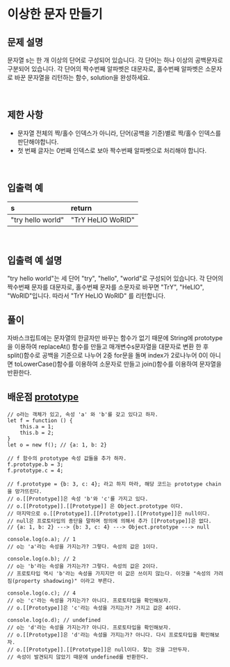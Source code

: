 # 이상한 문자 만들기

## 문제 설명
문자열 s는 한 개 이상의 단어로 구성되어 있습니다. 각 단어는 하나 이상의 공백문자로 구분되어 있습니다. 각 단어의 짝수번째 알파벳은 대문자로, 홀수번째 알파벳은 소문자로 바꾼 문자열을 리턴하는 함수, solution을 완성하세요.

<br/>

## 제한 사항
- 문자열 전체의 짝/홀수 인덱스가 아니라, 단어(공백을 기준)별로 짝/홀수 인덱스를 판단해야합니다.
- 첫 번째 글자는 0번째 인덱스로 보아 짝수번째 알파벳으로 처리해야 합니다.

<br/>

## 입출력 예
|s|return|
|:---|:---|
|"try hello world"|"TrY HeLlO WoRlD"|

<br/>

## 입출력 예 설명
"try hello world"는 세 단어 "try", "hello", "world"로 구성되어 있습니다. 각 단어의 짝수번째 문자를 대문자로, 홀수번째 문자를 소문자로 바꾸면 "TrY", "HeLlO", "WoRlD"입니다. 따라서 "TrY HeLlO WoRlD" 를 리턴합니다.

## 풀이
자바스크립트에는 문자열의 한글자만 바꾸는 함수가 없기 때문에 String에 prototype을 이용하여 replaceAt() 함수를 만들고 매개변수s문자열을 대문자로 변환 한 후 split()함수로 공백을 기준으로 나누어 2중 for문을 돌며 index가 2로나누어 0이 아니면 toLowerCase()함수를 이용하여 소문자로 만들고 join()함수를 이용하여 문자열을 반환한다.

## 배운점 [prototype](https://developer.mozilla.org/ko/docs/Web/JavaScript/Inheritance_and_the_prototype_chain)

```
// o라는 객체가 있고, 속성 'a' 와 'b'를 갖고 있다고 하자.
let f = function () {
    this.a = 1;
    this.b = 2;
}
let o = new f(); // {a: 1, b: 2}

// f 함수의 prototype 속성 값들을 추가 하자.
f.prototype.b = 3;
f.prototype.c = 4;

// f.prototype = {b: 3, c: 4}; 라고 하지 마라, 해당 코드는 prototype chain 을 망가뜨린다.
// o.[[Prototype]]은 속성 'b'와 'c'를 가지고 있다.
// o.[[Prototype]].[[Prototype]] 은 Object.prototype 이다.
// 마지막으로 o.[[Prototype]].[[Prototype]].[[Prototype]]은 null이다.
// null은 프로토타입의 종단을 말하며 정의에 의해서 추가 [[Prototype]]은 없다.
// {a: 1, b: 2} ---> {b: 3, c: 4} ---> Object.prototype ---> null

console.log(o.a); // 1
// o는 'a'라는 속성을 가지는가? 그렇다. 속성의 값은 1이다.

console.log(o.b); // 2
// o는 'b'라는 속성을 가지는가? 그렇다. 속성의 값은 2이다.
// 프로토타입 역시 'b'라는 속성을 가지지만 이 값은 쓰이지 않는다. 이것을 "속성의 가려짐(property shadowing)" 이라고 부른다.

console.log(o.c); // 4
// o는 'c'라는 속성을 가지는가? 아니다. 프로토타입을 확인해보자.
// o.[[Prototype]]은 'c'라는 속성을 가지는가? 가지고 값은 4이다.

console.log(o.d); // undefined
// o는 'd'라는 속성을 가지는가? 아니다. 프로토타입을 확인해보자.
// o.[[Prototype]]은 'd'라는 속성을 가지는가? 아니다. 다시 프로토타입을 확인해보자.
// o.[[Prototype]].[[Prototype]]은 null이다. 찾는 것을 그만두자.
// 속성이 발견되지 않았기 때문에 undefined를 반환한다.
```